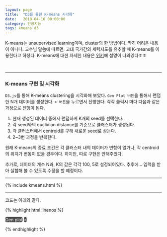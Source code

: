 ```yaml
---
layout: page
title:  "D3를 통한 K-means 시각화"
date:   2018-04-16 00:00:00
category: 인공지능
tags: kmeans d3
---
```


K-means는 unsupervised learning이며, cluster의 한 방법이다. 딱히 어려운 내용이 아니다. 교수님 말씀에 따르면, 고대 국가간의 세력지도를 유추할 때 K-means를 이용한다고 하셨다. K-means에 대한 자세한 내용은 [위키](https://ko.wikipedia.org/wiki/K-평균_알고리즘)에 설명이 나와있다ㅎㅎ

<!-- more -->

<br>

---

### K-means 구현 및 시각화

`D3.js`를 통해 K-means clustering을 시각화해 보았다. `Gen Plot 버튼`을 통해서 랜덤한 N개 데이터를 생성한다. `> 버튼`을 누르면서 진행한다. 각각 클릭시 마다 다음과 같은 과정으로 진행이 된다.
>
1. 현재 생성된 데이터 중에서 랜덤하게 K개의 seed를 선택한다.
2. 각 seed와의 euclidian distance를 기준으로 클러스터가 생성된다.
3. 각 클러스터에서 centroid를 구해 새로운 seed로 삼는다.
4. 2~3번 과정을 반복한다.
>

원래 K-means의 종료 조건은 각 클러스터 내의 데이터가 변함이 없거나, 각 centroid의 위치가 변동이 없을 경우이다. 하지만, 따로 구현은 안해주었다. 

추가로, 데이터의 개수 N과, K의 값은 각각 100, 5로 설정되어있다. 추후에... 입력을 받아 실험해 볼 수 있도록 수정을 할 예정이다.
 
---

{% include kmeans.html %}

---

코드는 아래와 같다.  

{% highlight html linenos %}
<script src="https://cdnjs.cloudflare.com/ajax/libs/d3/3.4.13/d3.min.js"></script>

<style>

.axis path,
.axis line {
  fill: none;
  stroke: black;
  shape-rendering: crispEdges;
}

.axis text {
    font-family: sans-serif;
    font-size: 11px;
}

.btn {
    background-color: rgba(0, 0, 0, .7);
    border-radius: 5px;
    display: inline-block;
    color: #fff;
    cursor: pointer;
}
.btn:hover {
    color: #fff;
    background-color: rgba(0, 0, 0, 1);  
}
.btn:active {
    background-color: rgba(0, 0, 0, .75);  
}
</style>

<span class="btn" id="gen">Gen plot</span>
<span class="btn" id="next">></span>
<div id="chart"></div>

<script>

//Width and height
var w = 700;
var h = 350;
var padding = 30;

var cnt = 0
var dataSize = 100
var K = 5;

var radius = 3;
var color = ["#006884", "#ED0026", "FA9D00", "#B00051",
        "#7D0996", "#6E006C", "#91278F", "#CF97D7", "#5B5B5B"]


// Random Data
var dataset = getRandomData(dataSize);

// Create scale
var xScale = d3.scale.linear()
    .domain([0, d3.max(dataset, function(d) { return d[0]; })])
    .range([padding, w - padding * 2]);

var yScale = d3.scale.linear()
    .domain([0, d3.max(dataset, function(d) { return d[1]; })])
    .range([h - padding, padding]);

// X axis
var xAxis = d3.svg.axis()
    .scale(xScale)
    .orient("bottom")
    .ticks(5);

// Y axis
var yAxis = d3.svg.axis()
    .scale(yScale)
    .orient("left")
    .ticks(5);

// SVG element
var svg = d3.select("#chart")
    .append("svg")
    .attr("width", w)
    .attr("height", h);

// circles
svg.append("g") //Create new g
    .selectAll("circle")
    .data(dataset)
    .enter()
    .append("circle")
    .attr("class", "candidate")
    .attr("cx", function(d) {
        return xScale(d[0]);
    })
    .attr("cy", function(d) {
        return yScale(d[1]);
    })
    .attr("r", radius);


//Create X axis
svg.append("g")
    .attr("class", "x axis")
    .attr("transform", "translate(0," + (h - padding) + ")")
    .call(xAxis);

//Create Y axis
svg.append("g")
    .attr("class", "y axis")
    .attr("transform", "translate(" + padding + ",0)")
    .call(yAxis);

// update Data
d3.select("#gen")
  .on("click", function() {

    svg.selectAll(".seed").remove();
    svg.selectAll(".candidate").remove();
    cnt = 0;
  
    dataset = getRandomData(dataSize);

    //Update scale domains
    xScale.domain([0, d3.max(dataset, function(d) { return d[0]; })]);
    yScale.domain([0, d3.max(dataset, function(d) { return d[1]; })]);
    
    //Update X axis
    svg.select(".x.axis")
        .transition()
        .duration(1000)
        .call(xAxis);
  
    //Update Y axis
    svg.select(".y.axis")
        .transition()
        .duration(1000)
        .call(yAxis);
  
    //Create circles
    svg.append("g")
        .selectAll("circle")
        .data(dataset)
        .enter()
        .append("circle")
        .attr("class", "candidate")
        .attr("cx", function(d) {
            return xScale(d[0]);
        })
        .attr("cy", function(d) {
            return yScale(d[1]);
        })
        .attr("r", radius);
});

// Select Random Sample Used as Seeds
var selectRandomSamples = function(svg){

    //svg.selectAll(".seed_fill").remove();
    svg.selectAll(".seed").remove();

    var circles = svg.selectAll("circle");

    for(var i = 0; i < K; i++){
        circleIdx = Math.floor(Math.random()*circles[0].length);
        selectedPoint = d3.select(circles[0][circleIdx])

        svg.append("circle")
            .attr("class", "seed")
            .attr("cx", selectedPoint.attr("cx"))
            .attr("cy", selectedPoint.attr("cy"))
            .attr("r", radius + (2/3)*radius)
            .attr("group", color[i])
            .style("fill-opacity", 0)
            .style("stroke-width",2)
            .style("stroke",color[i]);
    }
}

// Random N Data
function getRandomData(n) {
    var data = [];

    var maxRange = Math.random() * 1000;

    for (var i = 0; i < n; i++) {
        var numX = Math.floor(Math.random() * maxRange);
        var numY = Math.floor(Math.random() * maxRange);
        data.push([numX, numY]);
    }
    return data;
}

function euclidianDistance(x1, y1, x2, y2){
    return Math.sqrt((x1-x2)*(x1-x2) + (y1-y2)*(y1-y2));
}

function clustering(svg){
    var seed = svg.selectAll(".seed");
    var candidate = svg.selectAll(".candidate");

    for(var c = 0; c < dataSize; c++){
        var cp = d3.select(candidate[0][c]);
        var cx = cp.attr("cx");
        var cy = cp.attr("cy");

        var min = 987654321;
        var tmp;
        for(var s = 0; s < K; s++){
            var sp = d3.select(seed[0][s]);
            var sx = sp.attr("cx");
            var sy = sp.attr("cy");

            var d = euclidianDistance(cx, cy, sx, sy);

            if (min > d){
                min = d;
                tmp = sp;
            }
        }
        cp.attr("group", tmp.attr("group"));
        cp.style("fill", tmp.attr("group"));
    }

}

function newSeed(svg){
    var svg = d3.select("svg");
    svg.selectAll(".seed").remove();

    for (var i = 0; i < K; i++){
        var candidate = svg.selectAll(".candidate");

        var x = 0;
        var y = 0;
        var count = 0;

        for(var c = 0; c < dataSize; c++){
            var cp = d3.select(candidate[0][c]);

            if(cp.attr("group") == color[i]){
                x += Number(cp.attr("cx"));
                y += Number(cp.attr("cy"));
                count += 1;
            }
        }
        console.log(x);
        
        // new seed
        svg.append("circle")
            .attr("class", "seed")
            .attr("cx", x/count)
            .attr("cy", y/count)
            .attr("r", radius + (2/3)*radius)
            .attr("group", color[i])
            .style("fill-opacity", 0)
            .style("stroke-width",2)
            .style("stroke",color[i]);
    }
}

d3.select("#next").on("click", function(){
    var svg = d3.select("svg");

    //  Pick Seed at First
    if (cnt == 0){
        selectRandomSamples(svg);
    }
    // Clustering
    else if (cnt % 2 == 1){
        clustering(svg);
    }
    // get Seed with Centroid
    else{
        newSeed(svg)
    }
    cnt += 1;
});

</script>
{% endhighlight %}
